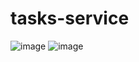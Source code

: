 # tasks-service
![image](https://github.com/Gargi2003/tasks-service/assets/85543629/5a464d36-1fc2-419e-8573-aee5c6ef0a50)
![image](https://github.com/Gargi2003/tasks-service/assets/85543629/73dd478a-5963-4d6d-9c39-9440636ca87a)
